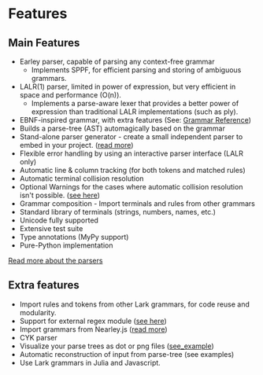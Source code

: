 # Features

## Main Features
 - Earley parser, capable of parsing any context-free grammar
   - Implements SPPF, for efficient parsing and storing of ambiguous grammars.
 - LALR(1) parser, limited in power of expression, but very efficient in space and performance (O(n)).
   - Implements a parse-aware lexer that provides a better power of expression than traditional LALR implementations (such as ply).
 - EBNF-inspired grammar, with extra features (See: [Grammar Reference](grammar.md))
 - Builds a parse-tree (AST) automagically based on the grammar
 - Stand-alone parser generator - create a small independent parser to embed in your project. ([read more](tools.html#stand-alone-parser))
 - Flexible error handling by using an interactive parser interface (LALR only)
 - Automatic line & column tracking (for both tokens and matched rules)
 - Automatic terminal collision resolution
 - Optional Warnings for the cases where automatic collision resolution isn't possible. ([see here](how_to_use.html#regex-collisions))
 - Grammar composition - Import terminals and rules from other grammars
 - Standard library of terminals (strings, numbers, names, etc.)
 - Unicode fully supported
 - Extensive test suite
 - Type annotations (MyPy support)
 - Pure-Python implementation

[Read more about the parsers](parsers.md)

## Extra features

  - Import rules and tokens from other Lark grammars, for code reuse and modularity.
  - Support for external regex module ([see here](classes.html#using-unicode-character-classes-with-regex))
  - Import grammars from Nearley.js ([read more](tools.html#importing-grammars-from-nearleyjs))
  - CYK parser
  - Visualize your parse trees as dot or png files ([see_example](https://github.com/lark-parser/lark/blob/master/examples/fruitflies.py))
  - Automatic reconstruction of input from parse-tree (see examples)
  - Use Lark grammars in Julia and Javascript.
